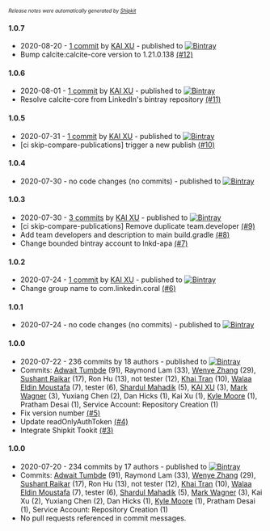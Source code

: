 <sup><sup>*Release notes were automatically generated by [Shipkit](http://shipkit.org/)*</sup></sup>

#### 1.0.7
 - 2020-08-20 - [1 commit](https://github.com/linkedin/coral/compare/v1.0.6...v1.0.7) by [KAI XU](https://github.com/kxu1026) - published to [![Bintray](https://img.shields.io/badge/Bintray-1.0.7-green.svg)](https://bintray.com/linkedin/maven/coral/1.0.7)
 - Bump calcite:calcite-core version to 1.21.0.138 [(#12)](https://github.com/linkedin/coral/pull/12)

#### 1.0.6
 - 2020-08-01 - [1 commit](https://github.com/linkedin/coral/compare/v1.0.5...v1.0.6) by [KAI XU](https://github.com/kxu1026) - published to [![Bintray](https://img.shields.io/badge/Bintray-1.0.6-green.svg)](https://bintray.com/linkedin/maven/coral/1.0.6)
 - Resolve calcite-core from LinkedIn's bintray repository [(#11)](https://github.com/linkedin/coral/pull/11)

#### 1.0.5
 - 2020-07-31 - [1 commit](https://github.com/linkedin/coral/compare/v1.0.4...v1.0.5) by [KAI XU](https://github.com/kxu1026) - published to [![Bintray](https://img.shields.io/badge/Bintray-1.0.5-green.svg)](https://bintray.com/linkedin/maven/coral/1.0.5)
 - [ci skip-compare-publications] trigger a new publish [(#10)](https://github.com/linkedin/coral/pull/10)

#### 1.0.4
 - 2020-07-30 - no code changes (no commits) - published to [![Bintray](https://img.shields.io/badge/Bintray-1.0.4-green.svg)](https://bintray.com/linkedin/maven/coral/1.0.4)

#### 1.0.3
 - 2020-07-30 - [3 commits](https://github.com/linkedin/coral/compare/v1.0.2...v1.0.3) by [KAI XU](https://github.com/kxu1026) - published to [![Bintray](https://img.shields.io/badge/Bintray-1.0.3-green.svg)](https://bintray.com/linkedin/maven/coral/1.0.3)
 - [ci skip-compare-publications] Remove duplicate team.developer  [(#9)](https://github.com/linkedin/coral/pull/9)
 - Add team developers and description to main build.gradle [(#8)](https://github.com/linkedin/coral/pull/8)
 - Change bounded bintray account to lnkd-apa [(#7)](https://github.com/linkedin/coral/pull/7)

#### 1.0.2
 - 2020-07-24 - [1 commit](https://github.com/linkedin/coral/compare/v1.0.1...v1.0.2) by [KAI XU](https://github.com/kxu1026) - published to [![Bintray](https://img.shields.io/badge/Bintray-1.0.2-green.svg)](https://bintray.com/linkedin/maven/coral/1.0.2)
 - Change group name to com.linkedin.coral [(#6)](https://github.com/linkedin/coral/pull/6)

#### 1.0.1
 - 2020-07-24 - no code changes (no commits) - published to [![Bintray](https://img.shields.io/badge/Bintray-1.0.1-green.svg)](https://bintray.com/linkedin/maven/coral/1.0.1)

#### 1.0.0
 - 2020-07-22 - 236 commits by 18 authors - published to [![Bintray](https://img.shields.io/badge/Bintray-1.0.0-green.svg)](https://bintray.com/linkedin/maven/coral/1.0.0)
 - Commits: [Adwait Tumbde](https://github.com/antumbde) (91), Raymond Lam (33), [Wenye Zhang](https://github.com/funcheetah) (29), [Sushant Raikar](https://github.com/HotSushi) (17), Ron Hu (13), not tester (12), [Khai Tran](https://github.com/khaitranq) (10), [Walaa Eldin Moustafa](https://github.com/wmoustafa) (7), tester (6), [Shardul Mahadik](https://github.com/shardulm94) (5), [KAI XU](https://github.com/kxu1026) (3), [Mark Wagner](https://github.com/wagnermarkd) (3), Yuxiang Chen (2), Dan Hicks (1), Kai Xu (1), [Kyle Moore](https://github.com/DPUkyle) (1), Pratham Desai (1), Service Account: Repository Creation (1)
 - Fix version number [(#5)](https://github.com/linkedin/coral/pull/5)
 - Update readOnlyAuthToken [(#4)](https://github.com/linkedin/coral/pull/4)
 - Integrate Shipkit Tookit [(#3)](https://github.com/linkedin/coral/pull/3)

#### 1.0.0
 - 2020-07-20 - 234 commits by 17 authors - published to [![Bintray](https://img.shields.io/badge/Bintray-1.0.0-green.svg)](https://bintray.com/linkedin/maven/coral/1.0.0)
 - Commits: [Adwait Tumbde](https://github.com/antumbde) (91), Raymond Lam (33), [Wenye Zhang](https://github.com/funcheetah) (29), [Sushant Raikar](https://github.com/HotSushi) (17), Ron Hu (13), not tester (12), [Khai Tran](https://github.com/khaitranq) (10), [Walaa Eldin Moustafa](https://github.com/wmoustafa) (7), tester (6), [Shardul Mahadik](https://github.com/shardulm94) (5), [Mark Wagner](https://github.com/wagnermarkd) (3), Kai Xu (2), Yuxiang Chen (2), Dan Hicks (1), [Kyle Moore](https://github.com/DPUkyle) (1), Pratham Desai (1), Service Account: Repository Creation (1)
 - No pull requests referenced in commit messages.

